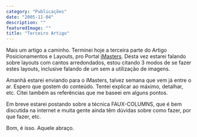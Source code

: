 ```yaml
---
category: "Publicações"
date: "2005-11-04"
description: ""
featuredImage: ""
title: "Terceiro Artigo"
---
```


Mais um artigo a caminho. Terminei hoje a terceira parte do Artigo Posicionamentos e Layouts, pro Portal [iMasters](http://www.imaster.com.br "Visitar Portal iMasters [Este link abre em uma nova janela]"). Desta vez estarei falando sobre layouts com cantos arredondados, estou citando 3 modos de se fazer estes layouts, inclusive falando de um sem a utilização de imagens.

Amanhã estarei enviando para o iMasters, talvez semana que vem já entre o ar. Espero que gostem do conteúdo. Tentei explicar ao máximo, detalhar, etc. Citei também as referências que me baseei em alguns pontos.

Em breve estarei postando sobre a técnica FAUX-COLUMNS, que é bem discutida na internet e muita gente ainda têm dúvidas sobre como fazer, por que fazer, etc.

Bom, é isso. Aquele abraço.
